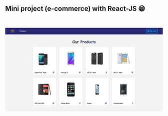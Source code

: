  <h2>Mini project (e-commerce) with React-JS 😁</h2>
 <br/>
 
 
 
 <img  src="FireShot Capture 228 - Ecommerce - localhost.png"
 alt="test" > 

